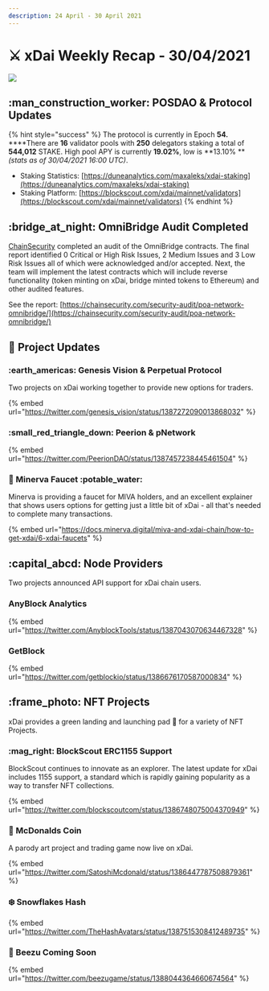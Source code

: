 ```yaml
---
description: 24 April - 30 April 2021
---
```


# ⚔️ xDai Weekly Recap - 30/04/2021

![](../../../../.gitbook/assets/project-updates.png)

## :man\_construction\_worker: POSDAO & Protocol Updates

{% hint style="success" %}
The protocol is currently in Epoch **54.**\
****There are **16** validator pools with **250** delegators staking a total of **544,012** STAKE. High pool APY is currently **19.02%**, low is **13.10% **_(stats as of 30/04/2021 16:00 UTC)_.

* Staking Statistics: [https://duneanalytics.com/maxaleks/xdai-staking](https://duneanalytics.com/maxaleks/xdai-staking)
* Staking Platform: [https://blockscout.com/xdai/mainnet/validators](https://blockscout.com/xdai/mainnet/validators)
{% endhint %}

## :bridge\_at\_night: OmniBridge Audit Completed

[ChainSecurity](https://chainsecurity.com) completed an audit of the OmniBridge contracts. The final report identified 0 Critical or High Risk Issues, 2 Medium Issues and 3 Low Risk Issues all of which were acknowledged and/or accepted. Next, the team will implement the latest contracts which will include reverse functionality (token minting on xDai, bridge minted tokens to Ethereum) and other audited features.

See the report: [https://chainsecurity.com/security-audit/poa-network-omnibridge/](https://chainsecurity.com/security-audit/poa-network-omnibridge/)

## :butterfly: Project Updates

### :earth\_americas: Genesis Vision & Perpetual Protocol

Two projects on xDai working together to provide new options for traders.

{% embed url="https://twitter.com/genesis_vision/status/1387272090013868032" %}

### :small\_red\_triangle\_down: Peerion & pNetwork

{% embed url="https://twitter.com/PeerionDAO/status/1387457238445461504" %}

### :owl: Minerva Faucet :potable\_water:&#x20;

Minerva is providing a faucet for MIVA holders, and an excellent explainer that shows users options for getting just a little bit of xDai - all that's needed to complete many transactions.

{% embed url="https://docs.minerva.digital/miva-and-xdai-chain/how-to-get-xdai/6-xdai-faucets" %}

## :capital\_abcd: Node Providers

Two projects announced API support for xDai chain users.

### AnyBlock Analytics

{% embed url="https://twitter.com/AnyblockTools/status/1387043070634467328" %}

### GetBlock

{% embed url="https://twitter.com/getblockio/status/1386676170587000834" %}

## :frame\_photo: NFT Projects

xDai provides a green landing and launching pad :rocket: for a variety of NFT Projects.&#x20;

### :mag\_right: BlockScout ERC1155 Support&#x20;

BlockScout continues to innovate as an explorer. The latest update for xDai includes 1155 support, a standard which is rapidly gaining popularity as a way to transfer NFT collections.

{% embed url="https://twitter.com/blockscoutcom/status/1386748075004370949" %}

### :hamburger: McDonalds Coin

A parody art project and trading game now live on xDai.

{% embed url="https://twitter.com/SatoshiMcdonald/status/1386447787508879361" %}

### :snowflake: Snowflakes Hash

{% embed url="https://twitter.com/TheHashAvatars/status/1387515308412489735" %}

### :bee: Beezu Coming Soon

{% embed url="https://twitter.com/beezugame/status/1388044364660674564" %}











